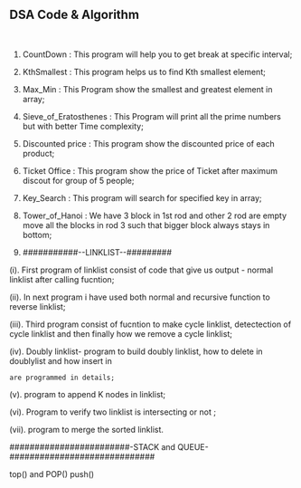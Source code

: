 ## DSA Code & Algorithm

<br />

1. CountDown : This program will help you to get break at specific interval;

2. KthSmallest : This program helps us to find Kth smallest element;

3. Max_Min : This Program show the smallest and greatest element in array;

4. Sieve_of_Eratosthenes : This Program will print all the prime numbers but with better Time complexity;

5. Discounted price : This program show the discounted price of each product;

6. Ticket Office : This program show the price of Ticket after maximum discout for group of 5 people;

7. Key_Search : This program will search for specified key in array;

8. Tower_of_Hanoi : We have 3 block in 1st rod and other 2 rod are empty move all the blocks in rod 3 such that bigger block always 
                    stays in bottom;

9. ###########--LINKLIST--#########

(i).   First program of linklist consist of code that give us output - normal linklist after calling fucntion;

(ii).  In next program i have used both normal and recursive function to reverse linklist;

(iii). Third program consist of fucntion to make cycle linklist, detectection of cycle linklist and then finally 
         how we remove a cycle linklist;

(iv). Doubly linklist- program to build doubly linklist, how to delete in doublylist and how insert in

    are programmed in details;

(v). program to append K nodes in linklist;

(vi). Program to verify two linklist is intersecting or not ;

(vii). program to merge the sorted linklist.

########################-STACK and QUEUE-#############################

top() and POP() push()
